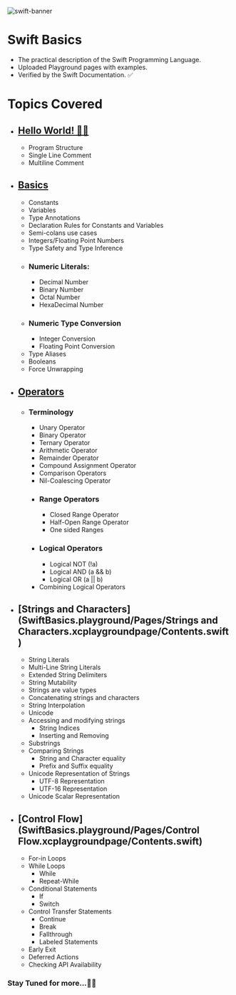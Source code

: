 
![swift-banner](https://github.com/lxmn22nov/Swift/assets/126524753/279bf903-bed3-412e-8875-e728c5b39862)

# Swift Basics

- The practical description of the Swift Programming Language.
- Uploaded Playground pages with examples.
- Verified by the Swift Documentation. ✅

# Topics Covered
- ## [Hello World! 👋🏻](SwiftBasics.playground/Pages/HelloWorld.xcplaygroundpage/Contents.swift)
    - Program Structure
    - Single Line Comment
    - Multiline Comment
- ## [Basics](SwiftBasics.playground/Pages/Basics.xcplaygroundpage/Contents.swift)
    - Constants
    - Variables
    - Type Annotations
    - Declaration Rules for Constants and Variables
    - Semi-colans use cases
    - Integers/Floating Point Numbers
    - Type Safety and Type Inference
    - ### Numeric Literals:
        - Decimal Number
        - Binary Number
        - Octal Number
        - HexaDecimal Number
    - ### Numeric Type Conversion
        - Integer Conversion
        - Floating Point Conversion
    - Type Aliases
    - Booleans
    - Force Unwrapping
- ## [Operators](SwiftBasics.playground/Pages/Operators.xcplaygroundpage/Contents.swift)
    - ### Terminology
        - Unary Operator
        - Binary Operator
        - Ternary Operator
        - Arithmetic Operator
        - Remainder Operator
        - Compound Assignment Operator
        - Comparison Operators
        - Nil-Coalescing Operator
        - ### Range Operators   
            - Closed Range Operator
            - Half-Open Range Operator
            - One sided Ranges
        - ### Logical Operators
            - Logical NOT (!a)
            - Logical AND (a && b)
            - Logical OR (a || b)
        - Combining Logical Operators
- ## [Strings and Characters](SwiftBasics.playground/Pages/Strings and Characters.xcplaygroundpage/Contents.swift)
  - String Literals
  - Multi-Line String Literals
  - Extended String Delimiters
  - String Mutability
  - Strings are value types
  - Concatenating strings and characters
  - String Interpolation
  - Unicode
  - Accessing and modifying strings
    - String Indices
    - Inserting and Removing
  - Substrings
  - Comparing Strings
    - String and Character equality
    - Prefix and Suffix equality
  - Unicode Representation of Strings
    - UTF-8 Representation
    - UTF-16 Representation
  - Unicode Scalar Representation
- ## [Control Flow](SwiftBasics.playground/Pages/Control Flow.xcplaygroundpage/Contents.swift)
  - For-in Loops
  - While Loops
    - While
    - Repeat-While
  - Conditional Statements
    - If
    - Switch
  - Control Transfer Statements
    - Continue
    - Break
    - Fallthrough
    - Labeled Statements
  - Early Exit
  - Deferred Actions
  - Checking API Availability
### Stay Tuned for more...✌🏼
